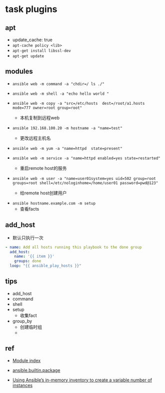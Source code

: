 # task plugins

## apt
+ update_cache: true
+ `apt-cache policy <lib>`
+ `apt-get install libssl-dev`
+ `apt-get update`

## modules

+ `ansible web -m command -a "chdir=/ ls ./"`
+ `ansible web -m shell -a "echo hello world "`

+ `ansible web -m copy -a "src=/etc/hosts  dest=/root/a1.hosts mode=777 owner=root group=root"`
    + 本机复制到远程web
+ `ansible 192.168.100.20 -m hostname -a "name=test"`
    + 更改远程主机名

+ `ansible web -m yum -a "name=httpd  state=present"`
+ `ansible web -m service -a "name=httpd enabled=yes state=restarted"`
    + 重启remote host的服务
+ `ansible web -m user -a "name=user01system=yes uid=502 group=root groups=root shell=/etc/nologinhome=/home/user01 password=pwd@123"`
    + 给remote host创建用户

<!-- practice -->
+ `ansible hostname.example.com -m setup`
    + 查看facts

## add_host

+ 默认只执行一次
```yaml
- name: Add all hosts running this playbook to the done group
  add_host:
    name: '{{ item }}'
    groups: done
  loop: "{{ ansible_play_hosts }}"
```

## tips

+ add_host
+ command
+ shell
+ setup
    + 收集fact
+ group_by
    + 创建临时组
    + 
## ref

+ [Module index](https://docs.ansible.com/ansible/2.9/modules/modules_by_category.html)

+ [ansible.builtin.package](https://docs.ansible.com/ansible/latest/collections/ansible/builtin/package_module.html#ansible-collections-ansible-builtin-package-module)
<!-- samples -->
+ [Using Ansible’s in-memory inventory to create a variable number of instances](https://docs.catalystcloud.nz/tutorials/compute/ansible-create-x-servers-using-in-memory-inventory.html)